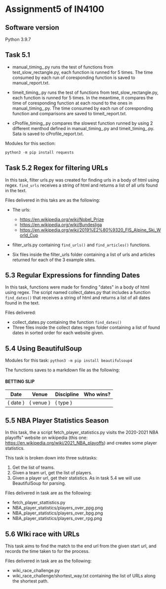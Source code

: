# Assignment5 of IN4100

## Software version

Python 3.9.7

## Task 5.1

* manual_timing_.py runs the test of functions from test_slow_rectangle.py, each function is runned for 5 times. The time consumed by each run of coresponding function is saved to manual_report.txt.

* timeit_timing_.py runs the test of functions from test_slow_rectangle.py, each function is runned for 5 times.  In the meantime, it compares the time of coresponding function at each round to the ones in manual_timing_.py. The time consumed by each run of coresponding function and comparisons are saved to timeit_report.txt.

* cProfile_timing_.py compares the slowest function runned by using 2 different menthod defined in manual_timing_.py and timeit_timing_.py. Sata is saved to cProfile_report.txt.

Modules for this section:

```python
python3 -m pip install requests
```

## Task 5.2 Regex for filtering URLs

In this task, filter urls.py was created for finding urls in a body of html
using regex. ```find_urls``` receives a string of html and returns a list of all urls found in the text.

Files delivered in this taks are as the following:

* The urls:
  * <https://en.wikipedia.org/wiki/Nobel_Prize>
  * <https://en.wikipedia.org/wiki/Bundesliga>
  * <https://en.wikipedia.org/wiki/2019%E2%80%9320_FIS_Alpine_Ski_World_Cup>

* filter_urls.py containing ```find_urls()``` and ```find_articles()``` functions.
* Six files inside the filter_urls folder containing a list of urls and articles returned for each of the 3 example sites.

## 5.3 Regular Expressions for finnding Dates

In this task, functions were made for finnding "dates" in a body of html using regex. The script named collect_dates.py that includes a function ```find_dates()``` that receives a string of html and returns a list of all dates found in the text.

Files delivered:

* collect_dates.py containing the function ```find_dates()```
* Three files inside the collect dates regex folder containing a list of found dates in sorted order for each website given.

## 5.4 Using BeautifulSoup

Modules for this task:
```python3 -m pip install beautifulsoup4```

The functions saves to a markdown file as the following:

#### BETTING SLIP

Date | Venue | Discipline | Who wins?
--- | --- | --- | ---
{ date } | { venue } | { type } |

## 5.5 NBA Player Statistics Season

In this task, the a script fetch_player_statistics.py visits the 2020-2021 NBA playoffs" website on wikipedia (this one: <https://en.wikipedia.org/wiki/2021_NBA_playoffs>) and creates some player statistics.

This task is broken down into three subtasks:

1. Get the list of teams.
2. Given a team url, get the list of players.
3. Given a player url, get their statistics.
As in task 5.4 we will use BeautifulSoup for parsing.

Files delivered in task are as the following:

* fetch_player_stattistics.py
* NBA_player_statistics/players_over_ppg.png
* NBA_player_statistics/players_over_bpg.png
* NBA_player_statistics/players_over_rpg.png

## 5.6 WIki race with URLs

This task aims to find the match to the end url from the given start url, and records the time taken to for the process.

Files delivered in task are as the following:

* wiki_race_challenge.py
* wiki_race_challenge/shortest_way.txt containing the list of URLs along the shortest path.

